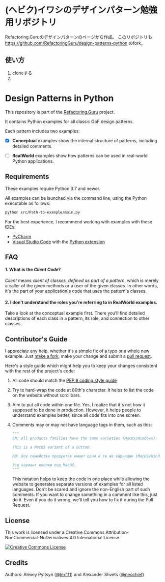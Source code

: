 # (ヘビク)イワシのデザインパターン勉強用リポジトリ
Refactoring.Guruのデザインパターンのページから作成。
このリポジトリも https://github.com/RefactoringGuru/design-patterns-python のfork。

## 使い方
1. cloneする
2. 

# Design Patterns in Python

This repository is part of the [Refactoring.Guru](https://refactoring.guru/design-patterns) project.

It contains Python examples for all classic GoF design patterns.

Each pattern includes two examples:

- [x] **Conceptual** examples show the internal structure of patterns, including detailed comments.

- [ ] **RealWorld** examples show how patterns can be used in real-world Python applications.


## Requirements

These examples require Python 3.7 and newer.

All examples can be launched via the command line, using the Python executable as follows:

```sh
python src/Path-to-example/main.py
```

For the best experience, I recommend working with examples with these IDEs:

- [PyCharm](https://www.jetbrains.com/pycharm/)
- [Visual Studio Code](https://code.visualstudio.com/) with the [Python extension](https://marketplace.visualstudio.com/items?itemName=ms-python.python)

## FAQ

#### 1. What is the _Client Code_?

_Client_ means _client of classes, defined as part of a pattern_, which is merely a caller of the given methods or a user of the given classes. In other words, it's the part of your application's code that uses the pattern's classes.

#### 2. I don't understand the roles you're referring to in RealWorld examples.

Take a look at the conceptual example first. There you'll find detailed descriptions of each class in a pattern, its role, and connection to other classes.


## Contributor's Guide

I appreciate any help, whether it's a simple fix of a typo or a whole new example. Just [make a fork](https://help.github.com/articles/fork-a-repo/), make your change and submit a [pull request](https://help.github.com/articles/creating-a-pull-request-from-a-fork/).

Here's a style guide which might help you to keep your changes consistent with the rest of the project's code:

1. All code should match the [PEP 8 coding style guide](https://www.python.org/dev/peps/pep-0008/)

2. Try to hard-wrap the code at 80th's character. It helps to list the code on the website without scrollbars.

3. Aim to put all code within one file. Yes, I realize that it's not how it supposed to be done in production. However, it helps people to understand examples better, since all code fits into one screen.

4. Comments may or may not have language tags in them, such as this:

    ```python
    """
    EN: All products families have the same varieties (MacOS/Windows).

    This is a MacOS variant of a button.

    RU: Все семейства продуктов имеют одни и те же вариации (MacOS/Windows).

    Это вариант кнопки под MacOS.
    """
    ```
    
    This notation helps to keep the code in one place while allowing the website to generates separate versions of examples for all listed languages. Don't be scared and ignore the non-English part of such comments. If you want to change something in a comment like this, just do it. Even if you do it wrong, we'll tell you how to fix it during the Pull Request.


## License

This work is licensed under a Creative Commons Attribution-NonCommercial-NoDerivatives 4.0 International License.

<a rel="license" href="http://creativecommons.org/licenses/by-nc-nd/4.0/"><img alt="Creative Commons License" style="border-width:0" src="https://i.creativecommons.org/l/by-nc-nd/4.0/80x15.png" /></a>

## Credits

Authors: Alexey Pyltsyn ([@lex111](https://github.com/lex111)) and Alexander Shvets ([@neochief](https://github.com/neochief))
